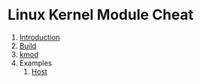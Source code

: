 # Linux Kernel Module Cheat

1.  [Introduction](introduction.md)
1.  [Build](build.md)
1.  [kmod](kmod.md)
1.  Examples
    1. [Host](host/)
